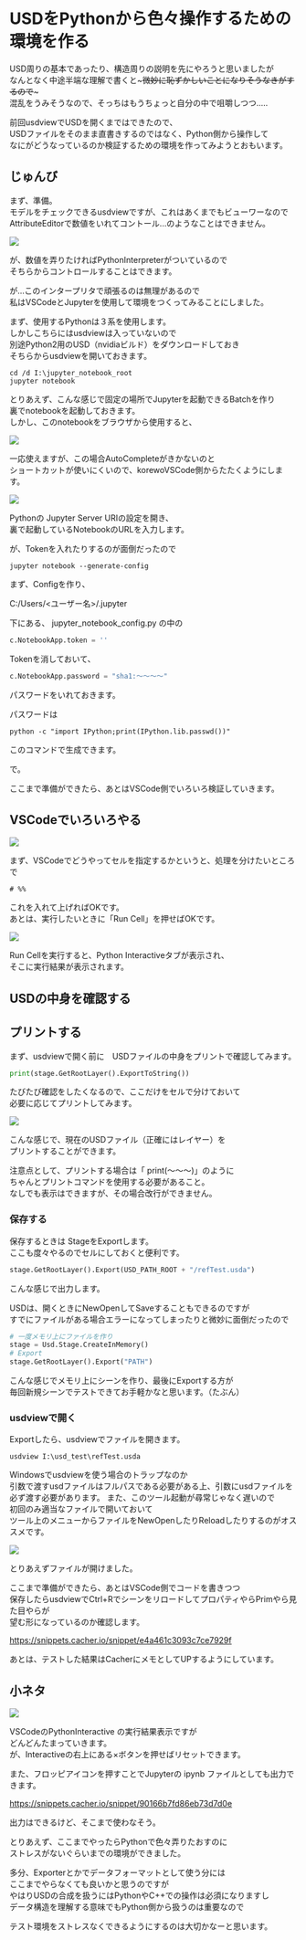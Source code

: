 # USDをPythonから色々操作するための環境を作る

<!-- SUMMARY: USDをPythonから色々操作するための環境を作る -->

USD周りの基本であったり、構造周りの説明を先にやろうと思いましたが  
なんとなく中途半端な理解で書くと~~~微妙に恥ずかしいことになりそうなきがするので~~~  
混乱をうみそうなので、そっちはもうちょっと自分の中で咀嚼しつつ.....  
  
前回usdviewでUSDを開くまではできたので、  
USDファイルをそのまま直書きするのではなく、Python側から操作して  
なにがどうなっているのか検証するための環境を作ってみようとおもいます。  
  
## じゅんび

まず、準備。  
モデルをチェックできるusdviewですが、これはあくまでもビューワーなので  
AttributeEditorで数値をいれてコントール...のようなことはできません。  

![](https://gyazo.com/c9db8ccab23266051d25085db95c77bd.png)

が、数値を弄りたければPythonInterpreterがついているので  
そちらからコントロールすることはできます。  
  
が...このインタープリタで頑張るのは無理があるので  
私はVSCodeとJupyterを使用して環境をつくってみることにしました。  
  
まず、使用するPythonは３系を使用します。  
しかしこちらにはusdviewは入っていないので  
別途Python2用のUSD（nvidiaビルド）をダウンロードしておき  
そちらからusdviewを開いておきます。  
  
```
cd /d I:\jupyter_notebook_root
jupyter notebook
```
とりあえず、こんな感じで固定の場所でJupyterを起動できるBatchを作り  
裏でnotebookを起動しておきます。  
しかし、このnotebookをブラウザから使用すると、

![](https://gyazo.com/b3a8bf3a0e527f61b217b5cab8d82e9d.png)

一応使えますが、この場合AutoCompleteがきかないのと  
ショートカットが使いにくいので、korewoVSCode側からたたくようにします。  
  
![](https://gyazo.com/de2de82522cab139a46da49981bae9cc.png)

Pythonの Jupyter Server URIの設定を開き、  
裏で起動しているNotebookのURLを入力します。  
  
が、Tokenを入れたりするのが面倒だったので

```
jupyter notebook --generate-config
```
まず、Configを作り、  
  
C:/Users/<ユーザー名>/.jupyter  
  
下にある、 jupyter_notebook_config.py の中の  
```python
c.NotebookApp.token = ''
```
Tokenを消しておいて、  

```python
c.NotebookApp.password = "sha1:～～～～"
```

パスワードをいれておきます。  
  
パスワードは

```
python -c "import IPython;print(IPython.lib.passwd())"
```

このコマンドで生成できます。  
  
で。  
  
ここまで準備ができたら、あとはVSCode側でいろいろ検証していきます。  
  
## VSCodeでいろいろやる  
  
![](https://gyazo.com/f0178ed34c457eb832a04ea1ead65f11.png)

まず、VSCodeでどうやってセルを指定するかというと、処理を分けたいところで  

```
# %% 
```

これを入れて上げればOKです。  
あとは、実行したいときに「Run Cell」を押せばOKです。  
  
![](https://gyazo.com/c6c65af50bd2333a0c711671b179002a.png)  
  
Run Cellを実行すると、Python Interactiveタブが表示され、  
そこに実行結果が表示されます。  
  
## USDの中身を確認する  

## プリントする
  
まず、usdviewで開く前に　USDファイルの中身をプリントで確認してみます。  
  
```python
print(stage.GetRootLayer().ExportToString())
```
たびたび確認をしたくなるので、ここだけをセルで分けておいて  
必要に応じてプリントしてみます。

![](https://gyazo.com/67708aa3b9cd65a747f03ca9084c6a11.png)

こんな感じで、現在のUSDファイル（正確にはレイヤー）を  
プリントすることができます。  
  
注意点として、プリントする場合は「 print(～～～)」のように  
ちゃんとプリントコマンドを使用する必要があること。  
なしでも表示はできますが、その場合改行ができません。  
  
### 保存する

保存するときは StageをExportします。  
ここも度々やるのでセルにしておくと便利です。  
  
```python
stage.GetRootLayer().Export(USD_PATH_ROOT + "/refTest.usda")
```

こんな感じで出力します。  
  
USDは、開くときにNewOpenしてSaveすることもできるのですが  
すでにファイルがある場合エラーになってしまったりと微妙に面倒だったので  
  
```python
# 一度メモリ上にファイルを作り
stage = Usd.Stage.CreateInMemory()
# Export
stage.GetRootLayer().Export("PATH")
```
こんな感じでメモリ上にシーンを作り、最後にExportする方が  
毎回新規シーンでテストできてお手軽かなと思います。（たぶん）  
  
### usdviewで開く  
  
Exportしたら、usdviewでファイルを開きます。  
  
```
usdview I:\usd_test\refTest.usda
```

Windowsでusdviewを使う場合のトラップなのか  
引数で渡すusdファイルはフルパスである必要がある上、引数にusdファイルを必ず渡す必要があります。
また、このツール起動が尋常じゃなく遅いので  
初回のみ適当なファイルで開いておいて  
ツール上のメニューからファイルをNewOpenしたりReloadしたりするのがオススメです。  
  
![](https://gyazo.com/052b4430de2622643f14ae59322af78d.png)

とりあえずファイルが開けました。  
  
ここまで準備ができたら、あとはVSCode側でコードを書きつつ  
保存したらusdviewでCtrl+RでシーンをリロードしてプロパティやらPrimやら見た目やらが  
望む形になっているのか確認します。  
  
https://snippets.cacher.io/snippet/e4a461c3093c7ce7929f

あとは、テストした結果はCacherにメモとしてUPするようにしています。  

## 小ネタ

![](https://gyazo.com/5878a971ba83dcf4312eb3e6d1afcaae.png)

VSCodeのPythonInteractive の実行結果表示ですが  
どんどんたまっていきます。  
が、Interactiveの右上にある×ボタンを押せばリセットできます。  
  
また、フロッピアイコンを押すことでJupyterの ipynb ファイルとしても出力できます。  
  
https://snippets.cacher.io/snippet/90166b7fd86eb73d7d0e

出力はできるけど、そこまで使わなそう。  
  
  
とりあえず、ここまでやったらPythonで色々弄りたおすのに  
ストレスがないぐらいまでの環境ができました。  
  
多分、Exporterとかでデータフォーマットとして使う分には  
ここまでやらなくても良いかと思うのですが  
やはりUSDの合成を扱うにはPythonやC++での操作は必須になりますし  
データ構造を理解する意味でもPython側から扱うのは重要なので  
  
テスト環境をストレスなくできるようにするのは大切かなーと思います。